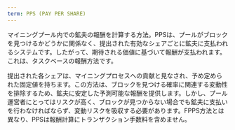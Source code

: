 ```yaml
---
term: PPS (PAY PER SHARE)
---
```


マイニングプール内での鉱夫の報酬を計算する方法。PPSは、プールがブロックを見つけるかどうかに関係なく、提出された有効なシェアごとに鉱夫に支払われるシステムです。したがって、期待される価値に基づいて報酬が支払われます。これは、タスクベースの報酬方法です。

提出された各シェアは、マイニングプロセスへの貢献と見なされ、予め定められた固定値を持ちます。この方法は、ブロックを見つける確率に関連する変動性を排除するため、鉱夫に安定した予測可能な報酬を提供します。しかし、プール運営者にとってはリスクが高く、ブロックが見つからない場合でも鉱夫に支払いを行わなければならず、変動リスクを吸収する必要があります。FPPS方法とは異なり、PPSは報酬計算にトランザクション手数料を含めません。